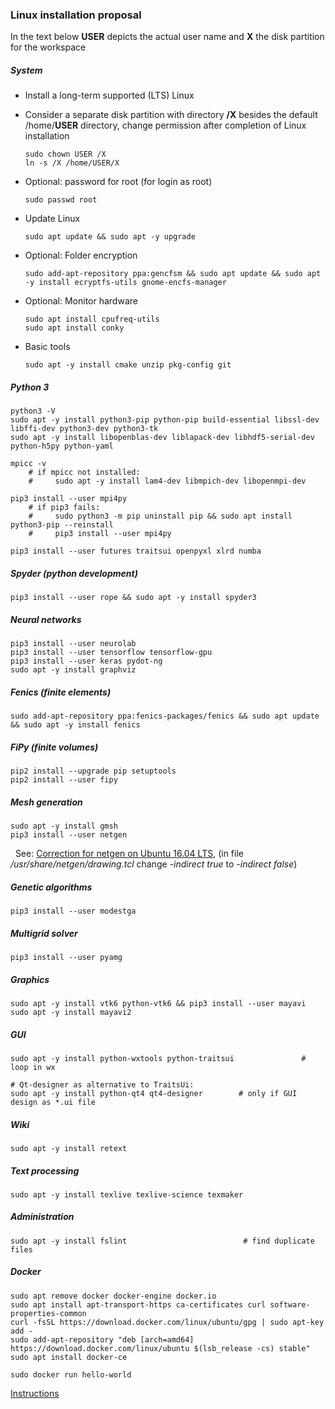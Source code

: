 ### Linux installation proposal

<!-- Version: 2018-07-19 DWW -->

In the text below **USER** depicts the actual user name and **X** the disk partition for the workspace

##### System

- Install a long-term supported (LTS) Linux
- Consider a separate disk partition with directory **/X** besides the default /home/**USER** directory, 
  change permission after completion of Linux installation
 
      sudo chown USER /X
      ln -s /X /home/USER/X

- Optional: password for root (for login as root)

      sudo passwd root 

- Update Linux

      sudo apt update && sudo apt -y upgrade

- Optional: Folder encryption

      sudo add-apt-repository ppa:gencfsm && sudo apt update && sudo apt -y install ecryptfs-utils gnome-encfs-manager

- Optional: Monitor hardware

      sudo apt install cpufreq-utils
      sudo apt install conky

- Basic tools

      sudo apt -y install cmake unzip pkg-config git 
    
##### Python 3

    python3 -V
    sudo apt -y install python3-pip python-pip build-essential libssl-dev libffi-dev python3-dev python3-tk
    sudo apt -y install libopenblas-dev liblapack-dev libhdf5-serial-dev python-h5py python-yaml

    mpicc -v   
        # if mpicc not installed: 
        #     sudo apt -y install lam4-dev libmpich-dev libopenmpi-dev
    
    pip3 install --user mpi4py
        # if pip3 fails: 
        #     sudo python3 -m pip uninstall pip && sudo apt install python3-pip --reinstall
        #     pip3 install --user mpi4py
    
    pip3 install --user futures traitsui openpyxl xlrd numba
    
##### Spyder (python development)

    pip3 install --user rope && sudo apt -y install spyder3

##### Neural networks

    pip3 install --user neurolab
    pip3 install --user tensorflow tensorflow-gpu
    pip3 install --user keras pydot-ng
    sudo apt -y install graphviz

##### Fenics (finite elements)

    sudo add-apt-repository ppa:fenics-packages/fenics && sudo apt update && sudo apt -y install fenics

##### FiPy (finite volumes)

    pip2 install --upgrade pip setuptools
    pip2 install --user fipy

##### Mesh generation

    sudo apt -y install gmsh 
    pip3 install --user netgen
    
&nbsp; See: [Correction for netgen on Ubuntu 16.04 LTS](https://sourceforge.net/p/netgen-mesher/discussion/905307/thread/946ccfc2/), (in file _/usr/share/netgen/drawing.tcl_ change _-indirect true_ to _-indirect false_)
    
##### Genetic algorithms

    pip3 install --user modestga

##### Multigrid solver

    pip3 install --user pyamg

##### Graphics

    sudo apt -y install vtk6 python-vtk6 && pip3 install --user mayavi
    sudo apt -y install mayavi2
    
    
##### GUI

    sudo apt -y install python-wxtools python-traitsui               # loop in wx
    
    # Qt-designer as alternative to TraitsUi: 
    sudo apt -y install python-qt4 qt4-designer        # only if GUI design as *.ui file

##### Wiki

    sudo apt -y install retext

##### Text processing

    sudo apt -y install texlive texlive-science texmaker

##### Administration

    sudo apt -y install fslint                          # find duplicate files
    
##### Docker

    sudo apt remove docker docker-engine docker.io
    sudo apt install apt-transport-https ca-certificates curl software-properties-common
    curl -fsSL https://download.docker.com/linux/ubuntu/gpg | sudo apt-key add -
    sudo add-apt-repository "deb [arch=amd64] https://download.docker.com/linux/ubuntu $(lsb_release -cs) stable"
    sudo apt install docker-ce

    sudo docker run hello-world
    
   [Instructions](https://www.howtoforge.com/tutorial/how-to-create-docker-images-with-dockerfile/#step-installing-docker)
